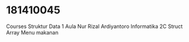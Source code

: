 # 181410045
Courses
Struktur Data 1
Aula Nur Rizal Ardiyantoro
Informatika 2C
Struct Array Menu makanan
